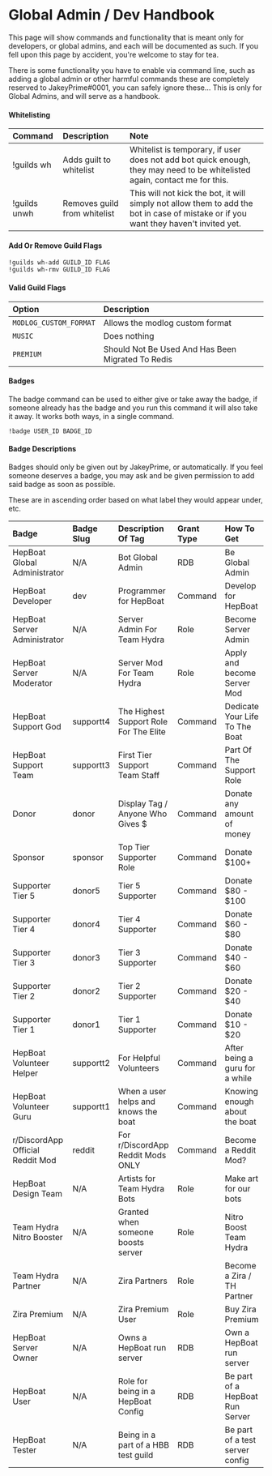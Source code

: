 # Global Admin / Dev Handbook

This page will show commands and functionality that is meant only for developers, or global admins, and each will be documented as such. If you fell upon this page by accident, you're welcome to stay for tea.

There is some functionality you have to enable via command line, such as adding a global admin or other harmful commands these are completely reserved to JakeyPrime#0001, you can safely ignore these... This is only for Global Admins, and will serve as a handbook.

#### Whitelisting

| Command | Description | Note |
| :--- | :--- | :--- |
| !guilds wh  | Adds guilt to whitelist | Whitelist is temporary, if user does not add bot quick enough, they may need to be whitelisted again, contact me for this. |
| !guilds unwh | Removes guild from whitelist | This will not kick the bot, it will simply not allow them to add the bot in case of mistake or if you want they haven't invited yet. |


#### Add Or Remove Guild Flags

```
!guilds wh-add GUILD_ID FLAG
!guilds wh-rmv GUILD_ID FLAG
```

#### Valid Guild Flags

| Option | Description |
| :--- | :--- |
| `MODLOG_CUSTOM_FORMAT` | Allows the modlog custom format |
| `MUSIC` | Does nothing |
| `PREMIUM` | Should Not Be Used And Has Been Migrated To Redis |

#### Badges

The badge command can be used to either give or take away the badge, if someone already has the badge and you run this command it will also take it away. It works both ways, in a single command.

```
!badge USER_ID BADGE_ID
```

#### Badge Descriptions
Badges should only be given out by JakeyPrime, or automatically. If you feel someone deserves a badge, you may ask and be given permission to add said badge as soon as possible.

These are in ascending order based on what label they would appear under, etc.

| Badge | Badge Slug | Description Of Tag | Grant Type | How To Get |
| :--- | :--- | :--- | :--- | :--- |
| HepBoat Global Administrator | N/A | Bot Global Admin | RDB | Be Global Admin |
| HepBoat Developer | dev | Programmer for HepBoat | Command | Develop for HepBoat |
| HepBoat Server Administrator | N/A | Server Admin For Team Hydra | Role | Become Server Admin |
| HepBoat Server Moderator | N/A | Server Mod For Team Hydra | Role | Apply and become Server Mod | 
| HepBoat Support God | supportt4 | The Highest Support Role For The Elite | Command | Dedicate Your Life To The Boat | 
| HepBoat Support Team | supportt3 | First Tier Support Team Staff | Command | Part Of The Support Role |
| Donor | donor | Display Tag / Anyone Who Gives $ | Command | Donate any amount of money |
| Sponsor | sponsor | Top Tier Supporter Role | Command | Donate $100+ |
| Supporter Tier 5 | donor5 | Tier 5 Supporter | Command | Donate $80 - \$100 |
| Supporter Tier 4 | donor4 | Tier 4 Supporter | Command | Donate $60 - \$80 | 
| Supporter Tier 3 | donor3 | Tier 3 Supporter | Command | Donate $40 - \$60 | 
| Supporter Tier 2 | donor2 | Tier 2 Supporter | Command | Donate $20 - \$40 | 
| Supporter Tier 1 | donor1 | Tier 1 Supporter | Command | Donate $10 - \$20 | 
| HepBoat Volunteer Helper | supportt2 | For Helpful Volunteers | Command | After being a guru for a while |
| HepBoat Volunteer Guru | supportt1 | When a user helps and knows the boat | Command | Knowing enough about the boat | 
| r/DiscordApp Official Reddit Mod | reddit | For r/DiscordApp Reddit Mods ONLY | Command | Become a Reddit Mod? |
| HepBoat Design Team | N/A | Artists for Team Hydra Bots | Role | Make art for our bots |
| Team Hydra Nitro Booster | N/A | Granted when someone boosts server | Role | Nitro Boost Team Hydra | 
| Team Hydra Partner | N/A | Zira Partners | Role | Become a Zira / TH Partner | 
| Zira Premium | N/A | Zira Premium User | Role | Buy Zira Premium | 
| HepBoat Server Owner | N/A | Owns a HepBoat run server | RDB | Own a HepBoat run server | 
| HepBoat User | N/A | Role for being in a HepBoat Config | RDB | Be part of a HepBoat Run Server | 
| HepBoat Tester | N/A | Being in a part of a HBB test guild | RDB | Be part of a test server config |